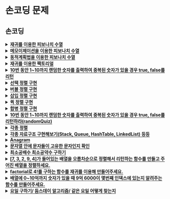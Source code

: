 # 손코딩 문제

<h2>손코딩</h2>

<details>
  <summary><span style="border-bottom:0.05em solid"><strong>재귀를 이용한 피보나치 수열</strong></span></summary>
<hr>
  <ul>
     <li>시간복잡도 : O(2^n)</li>
  </ul>
  <pre><code>int fibo(int n){
if(n&lt;2) return n;
return fibo(n-1) + fibo(n-2);
}</code></pre>

<hr>
</details>


<details>
  <summary><span style="border-bottom:0.05em solid"><strong>메모이제이션을 이용한 피보나치 수열</strong></span></summary>
<hr>
  <ul>
     <li>시간복잡도 : O(N)</li>
  </ul>
  <pre><code>int memo[MAX]={0,};

int fibo(int n){
if(memo[n]!=0) return memo[n];
if(n&lt;2) return n;
return memo[n] = fibo(n-1) + fibo(n-2);
}</code></pre>

<hr>
</details>


<details>
  <summary><span style="border-bottom:0.05em solid"><strong>동적계획법을 이용한 피보나치 수열</strong></span></summary>
<hr>
  <ul>
     <li>시간복잡도 : O(N)</li>
  </ul>
  <pre><code>int dp[MAX] = {0,};
dp[1] = 1; dp[2] = 2;
for(int i=3;i&lt;=N;i++){
dp[i] = dp[i-1] + dp[i-2];
}</code></pre>

<hr>
</details>


<details>
  <summary><span style="border-bottom:0.05em solid"><strong>재귀를 이용한 팩토리얼</strong></span></summary>
<hr>
  <pre><code>int fact(int n){
if(n==1) return 1;
return n*fact(n-1);
}</code></pre>

<hr>
</details>


<details>
  <summary><span style="border-bottom:0.05em solid"><strong>10번 동안 1~10까지 랜덤한 숫자를 출력하여 중복된 숫자가 있을 경우 true, false를 리턴</strong></span></summary>
<hr>

<hr>
</details>


<details>
  <summary><span style="border-bottom:0.05em solid"><strong>선택 정렬 구현</strong></span></summary>
<hr>

<hr>
</details>


<details>
  <summary><span style="border-bottom:0.05em solid"><strong>버블 정렬 구현</strong></span></summary>
<hr>

<hr>
</details>


<details>
  <summary><span style="border-bottom:0.05em solid"><strong>삽입 정렬 구현</strong></span></summary>
<hr>

<hr>
</details>


<details>
  <summary><span style="border-bottom:0.05em solid"><strong>퀵 정렬 구현</strong></span></summary>
<hr>
  <pre><code>void quickSort(int* arr, int left, int right)
if(left&gt;=right) return;
int pivot = left;
int i = left+ 1;
int j = right;

while (i &lt;= j) { // 엇갈릴 때까지 반복
while (i &lt;= right &amp;&amp; (array[i] &lt;= array[pivot])) i++;
while (j &gt; left &amp;&amp; (array[j] &gt;= array[pivot])) j--;

if (i &gt; j) swap(array[j], array[pivot]);
else swap(array[i], array[j]);
}
quickSort(arr, left, lt-1);
quickSort(arr, lt+1, right);
}</code></pre>

<hr>
</details>


<details>
  <summary><span style="border-bottom:0.05em solid"><strong>합병 정렬 구현</strong></span></summary>
<hr>
  <pre><code>void mergeSort(int* arr, int left, int right){
if(left&gt;=right) return;

int mid = (left + right) / 2;
mergeSort(left, mid);
mergeSort(mid+1, right);

int p1 = left;
int p2 = mid+1;
int p3 = left;
while(p1 &lt;= mid &amp;&amp; p2 &lt;= right) {
if(arr[p1] &lt; arr[p2]) temp[p3++] = arr[p1++];
else temp[p3++] = arr[p2++];
}
while(p1&lt;= mid) temp[p3++] = arr[p1++];
while(p2&lt;= right) temp[p3++] = arr[p2++];

for(int i=left; i&lt;=right;i++) arr[i] = temp[i];
}</code></pre>

<hr>
</details>


<details>
  <summary><span style="border-bottom:0.05em solid"><strong>10번 동안 1~10까지 랜덤한 숫자를 출력하여 중복된 숫자가 있을 경우 true, false를 리턴하라(randomQuiz)</strong></span></summary>
<hr>

<hr>
</details>


<details>
  <summary><span style="border-bottom:0.05em solid"><strong>각종 정렬</strong></span></summary>
<hr>

<hr>
</details>


<details>
  <summary><span style="border-bottom:0.05em solid"><strong>각종 자료구조 구현해보기(Stack, Queue, HashTable, LinkedList) 등등</strong></span></summary>
<hr>

<hr>
</details>


<details>
  <summary><span style="border-bottom:0.05em solid"><strong>Anagram</strong></span></summary>
<hr>

<hr>
</details>


<details>
  <summary><span style="border-bottom:0.05em solid"><strong>문자열 안에 문자들이 고유한 문자인지 확인</strong></span></summary>
<hr>

<hr>
</details>


<details>
  <summary><span style="border-bottom:0.05em solid"><strong>최소공배수 최소공약수 구하기</strong></span></summary>
<hr>

<hr>
</details>


<details>
  <summary><span style="border-bottom:0.05em solid"><strong>[7, 3, 2, 9, 4]가 들어있는 배열을 오름차순으로 정렬해서 리턴하는 함수를 만들고 주어진 배열을 정렬하세요.</strong></span></summary>
<hr>

<hr>
</details>


<details>
  <summary><span style="border-bottom:0.05em solid"><strong>factorial로 4!를 구하는 함수를 재귀를 이용해 만들어주세요.</strong></span></summary>
<hr>

<hr>
</details>


<details>
  <summary><span style="border-bottom:0.05em solid"><strong>배열에 0~10억까지 숫자가 있을 때 9억 6000이 몇번째 인덱스에 있는지 알려주는 함수를 만들어주세요.</strong></span></summary>
<hr>

<hr>
</details>


<details>
  <summary><span style="border-bottom:0.05em solid"><strong>요일 구하기/ 둠스데이 알고리즘/ 같은 요일 어떻게 찾는지</strong></span></summary>
<hr>

<hr>
</details>

<p></p>
